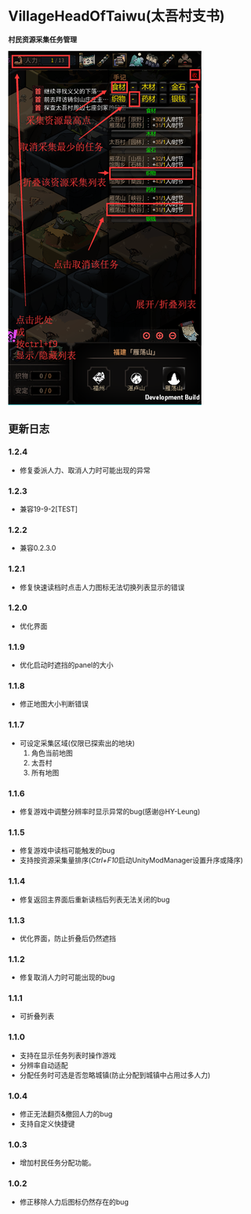 # VillageHeadOfTaiwu(太吾村支书)

**村民资源采集任务管理**

![example.png](./example.png)


## 更新日志
### 1.2.4
- 修复委派人力、取消人力时可能出现的异常
### 1.2.3
- 兼容19-9-2\[TEST\]
### 1.2.2
- 兼容0.2.3.0
### 1.2.1
- 修复快速读档时点击人力图标无法切换列表显示的错误
### 1.2.0
- 优化界面
### 1.1.9
- 优化启动时遮挡的panel的大小
### 1.1.8
- 修正地图大小判断错误
### 1.1.7
-  可设定采集区域(仅限已探索出的地块)
    1. 角色当前地图
    2. 太吾村
    3. 所有地图
### 1.1.6   
- 修复游戏中调整分辨率时显示异常的bug(感谢@HY-Leung)
### 1.1.5  
- 修复游戏中读档可能触发的bug  
- 支持按资源采集量排序(*Ctrl+F10*启动UnityModManager设置升序或降序)  
### 1.1.4  
- 修复返回主界面后重新读档后列表无法关闭的bug
### 1.1.3  
- 优化界面，防止折叠后仍然遮挡
### 1.1.2  
- 修复取消人力时可能出现的bug
### 1.1.1  
- 可折叠列表
### 1.1.0  
- 支持在显示任务列表时操作游戏
- 分辨率自动适配
- 分配任务时可选是否忽略城镇(防止分配到城镇中占用过多人力)
### 1.0.4  
- 修正无法翻页&撤回人力的bug
- 支持自定义快捷键
### 1.0.3  
- 增加村民任务分配功能。
### 1.0.2  
- 修正移除人力后图标仍然存在的bug
